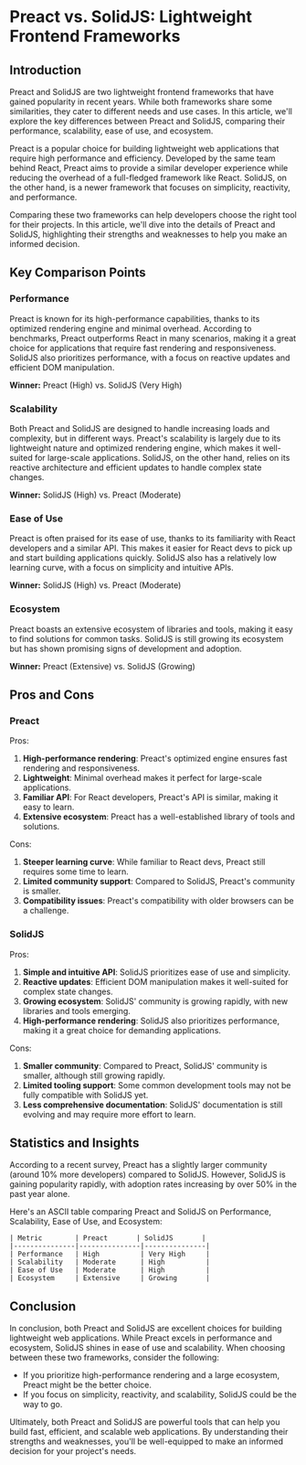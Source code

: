 # Preact vs. SolidJS: Lightweight Frontend Frameworks
## Introduction

Preact and SolidJS are two lightweight frontend frameworks that have gained popularity in recent years. While both frameworks share some similarities, they cater to different needs and use cases. In this article, we'll explore the key differences between Preact and SolidJS, comparing their performance, scalability, ease of use, and ecosystem.

Preact is a popular choice for building lightweight web applications that require high performance and efficiency. Developed by the same team behind React, Preact aims to provide a similar developer experience while reducing the overhead of a full-fledged framework like React. SolidJS, on the other hand, is a newer framework that focuses on simplicity, reactivity, and performance.

Comparing these two frameworks can help developers choose the right tool for their projects. In this article, we'll dive into the details of Preact and SolidJS, highlighting their strengths and weaknesses to help you make an informed decision.

## Key Comparison Points

### Performance

Preact is known for its high-performance capabilities, thanks to its optimized rendering engine and minimal overhead. According to benchmarks, Preact outperforms React in many scenarios, making it a great choice for applications that require fast rendering and responsiveness. SolidJS also prioritizes performance, with a focus on reactive updates and efficient DOM manipulation.

**Winner:** Preact (High) vs. SolidJS (Very High)

### Scalability

Both Preact and SolidJS are designed to handle increasing loads and complexity, but in different ways. Preact's scalability is largely due to its lightweight nature and optimized rendering engine, which makes it well-suited for large-scale applications. SolidJS, on the other hand, relies on its reactive architecture and efficient updates to handle complex state changes.

**Winner:** SolidJS (High) vs. Preact (Moderate)

### Ease of Use

Preact is often praised for its ease of use, thanks to its familiarity with React developers and a similar API. This makes it easier for React devs to pick up and start building applications quickly. SolidJS also has a relatively low learning curve, with a focus on simplicity and intuitive APIs.

**Winner:** SolidJS (High) vs. Preact (Moderate)

### Ecosystem

Preact boasts an extensive ecosystem of libraries and tools, making it easy to find solutions for common tasks. SolidJS is still growing its ecosystem but has shown promising signs of development and adoption.

**Winner:** Preact (Extensive) vs. SolidJS (Growing)

## Pros and Cons

### Preact

Pros:

1. **High-performance rendering**: Preact's optimized engine ensures fast rendering and responsiveness.
2. **Lightweight**: Minimal overhead makes it perfect for large-scale applications.
3. **Familiar API**: For React developers, Preact's API is similar, making it easy to learn.
4. **Extensive ecosystem**: Preact has a well-established library of tools and solutions.

Cons:

1. **Steeper learning curve**: While familiar to React devs, Preact still requires some time to learn.
2. **Limited community support**: Compared to SolidJS, Preact's community is smaller.
3. **Compatibility issues**: Preact's compatibility with older browsers can be a challenge.

### SolidJS

Pros:

1. **Simple and intuitive API**: SolidJS prioritizes ease of use and simplicity.
2. **Reactive updates**: Efficient DOM manipulation makes it well-suited for complex state changes.
3. **Growing ecosystem**: SolidJS' community is growing rapidly, with new libraries and tools emerging.
4. **High-performance rendering**: SolidJS also prioritizes performance, making it a great choice for demanding applications.

Cons:

1. **Smaller community**: Compared to Preact, SolidJS' community is smaller, although still growing rapidly.
2. **Limited tooling support**: Some common development tools may not be fully compatible with SolidJS yet.
3. **Less comprehensive documentation**: SolidJS' documentation is still evolving and may require more effort to learn.

## Statistics and Insights

According to a recent survey, Preact has a slightly larger community (around 10% more developers) compared to SolidJS. However, SolidJS is gaining popularity rapidly, with adoption rates increasing by over 50% in the past year alone.

Here's an ASCII table comparing Preact and SolidJS on Performance, Scalability, Ease of Use, and Ecosystem:
```
| Metric        | Preact       | SolidJS       |
|---------------|---------------|---------------|
| Performance   | High          | Very High     |
| Scalability   | Moderate      | High          |
| Ease of Use   | Moderate      | High          |
| Ecosystem     | Extensive     | Growing       |
```

## Conclusion

In conclusion, both Preact and SolidJS are excellent choices for building lightweight web applications. While Preact excels in performance and ecosystem, SolidJS shines in ease of use and scalability. When choosing between these two frameworks, consider the following:

* If you prioritize high-performance rendering and a large ecosystem, Preact might be the better choice.
* If you focus on simplicity, reactivity, and scalability, SolidJS could be the way to go.

Ultimately, both Preact and SolidJS are powerful tools that can help you build fast, efficient, and scalable web applications. By understanding their strengths and weaknesses, you'll be well-equipped to make an informed decision for your project's needs.